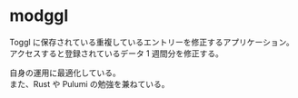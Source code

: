 # modggl

Toggl に保存されている重複しているエントリーを修正するアプリケーション。  
アクセスすると登録されているデータ 1 週間分を修正する。

自身の運用に最適化している。  
また、Rust や Pulumi の勉強を兼ねている。
